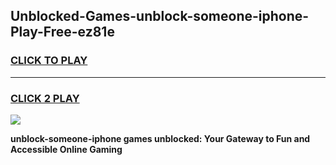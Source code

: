 
## Unblocked-Games-unblock-someone-iphone-Play-Free-ez81e
<h3>
<a href="https://premium76.site?title=unblock-someone-iphone&ref=21A">CLICK TO PLAY</a></h3>
<hr>

<h3>
<a href="https://premium76.site?title=unblock-someone-iphone&ref=21A">CLICK 2 PLAY</a>
  
</h3>

<a href="https://premium76.site?title=unblock-someone-iphone&ref=21A"><img src="https://clearcache.store/games.png"></a>


**unblock-someone-iphone games unblocked: Your Gateway to Fun and Accessible Online Gaming**
